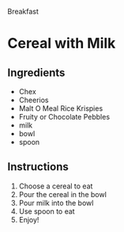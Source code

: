 Breakfast

# Cereal with Milk

## Ingredients

- Chex
- Cheerios
- Malt O Meal Rice Krispies
- Fruity or Chocolate Pebbles
- milk
- bowl
- spoon

## Instructions

1. Choose a cereal to eat
2. Pour the cereal in the bowl
3. Pour milk into the bowl
4. Use spoon to eat
5. Enjoy!

